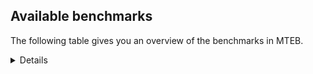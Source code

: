 ## Available benchmarks
The following table gives you an overview of the benchmarks in MTEB.

<details>

<!-- This allows the table to be autogenerated in the future: -->
<!-- BENCHMARKS TABLE START -->

| Name | Leaderboard name | # Tasks | Task Types | Domains | Languages |
|------|------------------|---------|------------|---------|-----------|
| [BEIR](https://arxiv.org/abs/2104.08663) | BEIR | 15 | Retrieval: 15 | [Social, Programming, Financial, Blog, Web, News, Non-fiction, Medical, Written, Reviews, Encyclopaedic, Academic, Government] | eng |
| [BEIR-NL](https://arxiv.org/abs/2412.08329) | BEIR-NL | 15 | Retrieval: 15 | [Web, Non-fiction, Medical, Written, Encyclopaedic, Academic] | nld |
| [BRIGHT](https://brightbenchmark.github.io/) | BRIGHT | 1 | Retrieval: 1 | [Written, Non-fiction] | eng |
| [BRIGHT (long)](https://brightbenchmark.github.io/) | BRIGHT (long) | 1 | Retrieval: 1 | [Written, Non-fiction] | eng |
| [BuiltBench(eng)](https://arxiv.org/abs/2411.12056) | BuiltBench(eng) | 4 | Clustering: 2, Retrieval: 1, Reranking: 1 | [Written, Engineering] | eng |
| [ChemTEB](https://arxiv.org/abs/2412.00532) | Chemical | 27 | BitextMining: 1, Classification: 17, Clustering: 2, PairClassification: 5, Retrieval: 2 | [Chemistry] | hin,nld,eng,por,jpn,zho,msa,fra,ces,deu,spa,kor,tur |
| [CoIR](https://github.com/CoIR-team/coir) | Code Information Retrieval | 10 | Retrieval: 10 | [Programming, Written] | java,eng,go,javascript,python,sql,c++,php,ruby |
| [CodeRAG](https://arxiv.org/abs/2406.14497) | CodeRAG | 4 | Reranking: 4 | [Programming] | python |
| [Encodechka](https://github.com/avidale/encodechka) | Encodechka | 7 | STS: 2, Classification: 4, PairClassification: 1 | [Social, Web, News, Non-fiction, Written, Government, Fiction] | rus |
| [FollowIR](https://arxiv.org/abs/2403.15246) | Instruction Following | 3 | InstructionRetrieval: 3 | [News, Written] | eng |
| [LongEmbed](https://arxiv.org/abs/2404.12096v2) | Long-context Retrieval | 6 | Retrieval: 6 | [Blog, Non-fiction, Written, Spoken, Encyclopaedic, Academic, Fiction] | eng |
| [MIEB(Img)](https://arxiv.org/abs/2504.10471) | Image only | 49 | Any2AnyRetrieval: 15, ImageClassification: 22, ImageClustering: 5, VisualSTS(eng): 5, VisualSTS(multi): 2 | [Scene, Social, Blog, Web, News, Non-fiction, Medical, Reviews, Written, Encyclopaedic, Spoken] | ara,nld,rus,eng,ita,por,cmn,fra,deu,kor,spa,pol,tur |
| [MIEB(Multilingual)](https://arxiv.org/abs/2504.10471) | Image-Text, Multilingual | 130 | ImageClassification: 22, ImageClustering: 5, ZeroShotClassification: 23, VisionCentricQA: 6, Compositionality: 7, VisualSTS(eng): 7, Any2AnyRetrieval: 45, DocumentUnderstanding: 10, Any2AnyMultilingualRetrieval: 3, VisualSTS(multi): 2 | [Scene, Social, Blog, Constructed, Web, News, Non-fiction, Medical, Reviews, Written, Encyclopaedic, Academic, Spoken] | dan,hin,nld,mri,ron,fin,ben,quz,spa,fil,ind,heb,ell,ara,rus,eng,zho,cmn,tur,ita,est,por,vie,deu,swa,fas,pol,ukr,nor,jpn,tha,hun,bul,hrv,tel,fra,ces,kor,swe |
| [MIEB(eng)](https://arxiv.org/abs/2504.10471) | Image-Text, English | 125 | ImageClassification: 22, ImageClustering: 5, ZeroShotClassification: 23, VisionCentricQA: 6, Compositionality: 7, VisualSTS(eng): 7, Any2AnyRetrieval: 45, DocumentUnderstanding: 10 | [Scene, Social, Blog, Constructed, Web, News, Non-fiction, Medical, Reviews, Written, Encyclopaedic, Academic, Spoken] | eng |
| [MIEB(lite)](https://arxiv.org/abs/2504.10471) | Image-Text, Lite | 51 | ImageClassification: 8, ImageClustering: 2, ZeroShotClassification: 7, VisionCentricQA: 5, Compositionality: 6, VisualSTS(eng): 2, VisualSTS(multi): 2, Any2AnyRetrieval: 11, DocumentUnderstanding: 6, Any2AnyMultilingualRetrieval: 2 | [Scene, Social, Blog, Web, News, Non-fiction, Medical, Reviews, Written, Encyclopaedic, Academic, Spoken] | dan,hin,nld,mri,ron,fin,ben,quz,spa,fil,ind,heb,ell,ara,rus,eng,zho,cmn,tur,ita,por,est,vie,deu,swa,pol,fas,ukr,nor,jpn,tha,hun,bul,hrv,tel,fra,ces,kor,swe |
| [MINERSBitextMining](https://arxiv.org/pdf/2406.07424) | MINERSBitextMining | 7 | BitextMining: 7 | [Social, Written, Reviews] | hin,swh,tgl,fin,yue,nob,kab,mhr,ind,pam,heb,ell,slv,rus,eng,dsb,xho,cmn,yor,gle,nno,dtp,nds,ita,aze,ukr,bew,tzl,pes,ceb,hrv,yid,bug,slk,jav,nov,mak,bos,wuu,cbk,kzj,mui,ben,ido,ile,khm,pcm,mad,lvs,hye,glg,epo,ace,tam,lfn,bjn,ina,ban,eus,fao,amh,ang,est,kaz,gsw,arq,ibo,tha,hun,bul,ast,mal,war,kor,dan,min,nld,ron,awa,spa,afr,ber,srp,cat,urd,bel,orv,tuk,nij,cor,mar,cha,lit,pol,uig,kat,ces,sun,oci,abs,hsb,zsm,mon,cym,ara,mkd,isl,sqi,rej,tur,csb,hau,por,gla,tat,bhp,vie,lat,deu,arz,fry,bbc,swg,uzb,jpn,kur,max,pms,fra,tel,swe,bre |
| MTEB(Code, v1) | Code | 12 | Retrieval: 12 | [Programming, Written] | shell,rust,eng,java,go,typescript,javascript,c,swift,python,sql,scala,c++,php,ruby |
| MTEB(Europe, v1) | European | 74 | BitextMining: 7, Classification: 21, Clustering: 8, Retrieval: 15, InstructionRetrieval: 3, MultilabelClassification: 2, PairClassification: 6, Reranking: 3, STS: 9 | [Programming, Constructed, Legal, News, Reviews, Financial, Blog, Web, Government, Religious, Written, Academic, Fiction, Social, Subtitles, Non-fiction, Medical, Encyclopaedic, Spoken] | dan,nld,mlt,ron,fin,nob,spa,ell,slv,eng,gle,isl,nno,eus,fao,ita,por,est,lav,deu,lit,pol,hun,hrv,bul,rom,fra,ces,slk,swe |
| MTEB(Indic, v1) | Indic | 23 | BitextMining: 4, Clustering: 1, Classification: 13, PairClassification: 1, Retrieval: 2, Reranking: 1, STS: 1 | [Social, Constructed, Legal, Web, News, Religious, Non-fiction, Written, Spoken, Reviews, Encyclopaedic, Government, Fiction] | pan,hin,awa,ben,brx,mni,hne,gom,pus,san,eng,asm,urd,tam,sat,bho,raj,mar,kan,doi,ory,snd,boy,mwr,mai,bod,bgc,gbm,mup,nep,guj,npi,mal,tel,kas |
| MTEB(Law, v1) | Legal | 8 | Retrieval: 8 | [Written, Legal] | zho,deu,eng |
| MTEB(Medical, v1) | Medical | 12 | Retrieval: 9, Clustering: 2, Reranking: 1 | [Web, Non-fiction, Medical, Written, Academic, Government] | ara,rus,eng,zho,cmn,vie,spa,fra,kor,pol |
| MTEB(Multilingual, v1) | Multilingual | 132 | BitextMining: 13, Classification: 43, Clustering: 17, Retrieval: 18, InstructionRetrieval: 3, MultilabelClassification: 5, PairClassification: 11, Reranking: 6, STS: 16 | [Programming, Constructed, Legal, News, Reviews, Financial, Blog, Web, Government, Religious, Written, Academic, Entertainment, Fiction, Social, Subtitles, Non-fiction, Medical, Encyclopaedic, Spoken] | tca,opm,arn,tgl,dov,cbi,msa,kab,sja,mhr,mxp,qvz,sna,hmo,slv,bjp,mie,rus,nbq,omw,pma,pag,cmn,fuf,zpv,kwi,mxb,rai,iou,caf,mhl,rug,ycn,aai,cmo,nca,sus,kmo,taq,nsn,bef,abt,agt,blz,acq,kin,wmw,tee,swa,pap,qxo,mbl,ukr,prf,tav,pio,cwe,gbm,gnw,nas,azz,bba,msk,box,grn,ghs,mbj,nso,cac,nwi,mna,bam,ood,bsn,llg,rgu,tzo,pls,mui,jid,cnl,mgc,huv,hne,fil,kiz,knj,ken,sri,med,hmn,mpp,gng,zar,lbk,gaz,nss,ina,isn,bmh,yva,eus,orm,zul,bhl,maq,mop,aby,est,bvd,crh,gsw,amn,qve,tke,mcb,nif,aia,wiu,zao,wln,mcd,meu,cap,kyz,nfa,piu,mpm,mto,pan,knf,qul,awa,smk,eko,huu,naf,pjt,plu,maz,afr,ulk,gof,luo,ber,inb,nho,cat,run,cni,gub,bxh,bel,zpm,fon,aak,wap,sim,bmu,arb,tsw,agn,qvn,usa,rop,dop,ksj,tof,awb,ruf,aom,mit,mxq,kbp,nhg,ntu,uli,sun,aoj,mlh,zty,mbs,gux,blw,mey,cui,dww,zsm,abx,lin,gom,ntj,hvn,nyu,tew,zia,glk,lex,urw,mkd,knv,obo,seh,nop,szl,xed,mbt,wbp,cub,snx,car,wrs,xtd,ktm,mmo,met,xon,dwy,yuj,dif,atb,ptp,imo,qub,chf,bod,ame,alq,cut,swg,nor,acf,cbr,chq,rom,tel,dyu,dad,poh,emi,hin,lac,rmc,sgb,ntp,cpa,kqa,ksd,tbz,tet,azg,gym,wrk,uri,nob,ong,leu,lmo,ind,zat,mir,ell,xho,eng,zam,dsb,fai,asm,reg,mek,bbr,sny,gle,zpz,sah,yaa,ssx,raj,arp,mwf,tah,dtp,nds,ita,alp,lbb,amr,als,ata,toc,nhu,ipi,quh,kze,mag,bew,tzl,msb,wer,bug,slk,zlm,ziw,cgc,mpt,dah,wiv,bos,cbk,wuu,mri,jic,zab,ile,chz,ngp,tso,wnu,pus,apc,crn,beo,yuw,sgz,gui,lgl,agr,mpj,ons,soq,tif,tam,wat,zpq,sag,esk,buk,ixl,mux,tim,vid,ban,amh,fao,viv,snn,txu,ven,ang,myu,amo,dgr,for,hch,bzd,mqj,mwe,kwd,chk,dwr,apn,ton,msm,ibo,nov,maj,mih,bjk,nab,tha,row,hns,hun,kpx,mal,svk,bao,mbh,srm,tgo,tuo,lim,gvn,anv,xla,dan,hbo,hlt,mlt,not,mkj,mwc,ppo,ebk,mib,cax,ptu,kvg,gwi,aka,mcq,kir,faa,ter,lug,tiw,mwp,urd,amk,haw,apu,pab,ewe,xnn,con,nij,kmk,sll,mig,trc,wim,zac,ded,mwr,ztq,bkx,wbi,gvf,cha,uig,pol,kik,kde,nya,tnk,msy,gfk,acr,meq,tgp,kvn,zaa,ncj,zpo,byr,kaq,quy,div,cpu,nii,hsb,gun,ino,kbc,qvc,sua,umb,kqc,ign,tvk,tbf,snc,waj,aoi,qvh,shn,mam,bnp,bsj,fuh,msc,ksr,aii,zap,azj,vec,shi,nhy,tpz,txq,mio,csb,gla,auc,cco,cjo,udu,bak,pao,vie,lat,clu,fur,cpb,kyg,gvs,nep,pri,zpc,zas,nqo,gah,emp,myw,wuv,max,kas,bre,wol,kea,tnc,nhr,wed,atd,yue,khz,kjs,mni,anh,bpr,gdn,heb,mlg,agg,fuv,lww,knc,aso,nuy,ian,nno,wal,bsp,gvc,tbg,tnp,mya,xsi,ltz,cme,mzz,bea,snp,azb,avt,tgk,tpi,adz,zaj,rkb,nou,snd,boy,twi,cbu,som,tpa,aze,spl,agm,amf,otq,pes,poi,mee,cof,jni,kiw,qxh,jac,mcr,ubr,gam,mak,amp,mgw,mph,nhe,zaw,apw,amm,acu,mcp,kms,quc,cav,big,khm,bqp,sin,ido,aey,tnn,kdc,crx,mcf,dik,san,sbs,gmv,glg,yon,mmx,atg,mpx,ace,mbb,ajp,xav,yal,fue,fij,lfn,bmr,kne,tte,yka,stp,scn,kan,kbh,amu,kkc,grc,fuc,ape,gup,sue,tcz,zav,shp,plt,klt,mup,apz,daa,dgc,npi,tbc,prs,kpj,taw,are,ese,kyf,urt,ast,kam,kmr,kor,war,gnn,tmd,tbo,cso,min,bjr,mil,bkq,gyr,ura,ron,nde,brx,att,spa,ckb,kmh,nhi,srp,bss,aly,ssd,yap,guo,qvs,kyc,ayr,tcs,ikk,kmg,orv,sey,tuk,cor,mkl,doi,bjz,nna,ydd,cao,hto,pad,jao,fas,pir,kon,zga,noa,srn,kat,bki,ces,zos,tlf,tfr,yle,cab,glv,oci,urb,kkl,khk,poe,hui,muy,rmy,sot,mco,nch,nlg,ffm,hot,jiv,ngu,tuf,bgt,lao,tac,wro,bdd,aer,gum,iws,hus,soy,rej,cop,kmu,kqf,nus,zpu,cya,por,qvw,yad,wnc,bhp,hub,ssg,lij,arz,ndg,mai,tsn,fry,djr,cjk,jvn,ncu,boa,nvm,bbc,sco,cnt,dob,jpn,tna,kur,pms,fra,qxn,tum,cbc,mps,hix,bkd,spm,swh,bgs,kmb,too,mvn,dzo,kud,smo,fin,auy,tyv,myy,swp,gaw,kek,qvm,tiy,pwg,cta,mau,pam,zpl,chd,dji,djk,gul,kwj,hat,kue,pah,yor,kac,pon,tod,kbq,csy,yaq,mlp,zai,lcm,bzh,mqb,suz,upv,uzn,spy,aui,lav,ctu,yss,etr,lua,ssw,tpt,dhg,cuc,npl,cbs,cbv,ceb,cle,tos,hrv,vmy,ary,yrb,yid,jav,bqc,bus,cuk,nak,apr,mjc,kzj,ltg,ben,gai,bvr,kgf,kgp,kos,kqw,pcm,hop,aeb,lvs,bch,hye,mad,cek,lus,rro,dgz,epo,mox,zho,khs,sat,nko,bjn,kdl,cpy,kpg,zyp,klv,ndj,sab,wos,kaz,mva,wmt,agu,tuc,arq,kup,mkn,byx,awx,arl,qup,uvl,zsr,tue,mti,guj,cjv,bul,sps,tzj,bbb,mos,yre,hla,kbm,nld,otm,yut,maa,poy,shj,mxt,bem,xtm,wsk,lid,kpr,mks,ars,kgk,bon,ilo,kpw,ubu,krc,aau,caa,cux,ake,apb,geb,kwf,rwo,guh,amx,nys,lif,bhg,otn,pib,qwh,mar,top,ctp,bjv,gdr,mic,lit,bps,aaz,aon,yby,zca,bgc,myk,cak,yml,tir,agd,mdy,tku,cpc,cth,cbt,sxb,ots,zad,kje,kpf,bzj,pbt,kto,tzm,abs,heg,bco,uvh,xbi,mav,jae,boj,ncl,okv,quf,far,ikw,ttc,beu,srd,mon,mca,spp,cym,ara,usp,mbc,chv,eri,awk,cot,isl,bho,sqi,enq,srq,mgh,tdt,tur,bmk,sbe,nnq,hau,tat,nhw,ory,acm,nin,deu,ote,sbk,roo,kql,uzb,kyq,mle,kew,toj,miz,swe,taj |
| [MTEB(Scandinavian, v1)](https://kennethenevoldsen.github.io/scandinavian-embedding-benchmark/) | Scandinavian | 28 | BitextMining: 2, Classification: 13, Retrieval: 7, Clustering: 6 | [Social, Blog, Legal, Web, News, Non-fiction, Written, Spoken, Reviews, Encyclopaedic, Government, Fiction] | dan,isl,nob,nno,swe,fao |
| [MTEB(cmn, v1)](https://github.com/FlagOpen/FlagEmbedding/tree/master/research/C_MTEB) | Chinese | 32 | Retrieval: 8, Reranking: 4, PairClassification: 2, Clustering: 4, STS: 7, Classification: 7 | [Financial, Non-fiction, Medical, Written, Academic, Government, Entertainment] | cmn |
| [MTEB(deu, v1)](https://arxiv.org/html/2401.02709v1) | German | 19 | Classification: 6, Clustering: 4, PairClassification: 2, Reranking: 1, Retrieval: 4, STS: 2 | [Legal, Web, News, Non-fiction, Reviews, Written, Encyclopaedic, Spoken] | deu |
| MTEB(eng, v1) | English Legacy | 56 | Classification: 12, Retrieval: 15, Clustering: 11, Reranking: 4, STS: 10, PairClassification: 3, Summarization: 1 | [Social, Programming, Financial, Blog, Web, News, Non-fiction, Medical, Reviews, Written, Encyclopaedic, Academic, Government, Spoken] | eng |
| MTEB(eng, v2) | English | 41 | Retrieval: 10, Clustering: 8, Reranking: 2, STS: 9, Classification: 8, PairClassification: 3, Summarization: 1 | [Social, Programming, Financial, Blog, Web, News, Non-fiction, Medical, Written, Reviews, Encyclopaedic, Academic, Spoken] | eng |
| MTEB(fas, beta) | Farsi (BETA) | 60 | Classification: 18, Clustering: 5, PairClassification: 8, Reranking: 2, Retrieval: 21, STS: 3, BitextMining: 3 | [Social, Blog, Web, News, Religious, Medical, Reviews, Written, Encyclopaedic, Academic, Spoken] | fas |
| [MTEB(fra, v1)](https://arxiv.org/abs/2405.20468) | French | 25 | Classification: 6, Clustering: 7, PairClassification: 1, Reranking: 2, Retrieval: 5, STS: 3, Summarization: 1 | [Social, Legal, Web, News, Non-fiction, Reviews, Written, Encyclopaedic, Academic, Spoken] | fra,eng |
| [MTEB(jpn, v1)](https://github.com/sbintuitions/JMTEB) | Japanese | 16 | Clustering: 2, Classification: 4, STS: 2, PairClassification: 1, Retrieval: 6, Reranking: 1 | [Web, News, Non-fiction, Reviews, Written, Encyclopaedic, Academic, Spoken] | jpn |
| MTEB(kor, v1) | Korean | 6 | Classification: 1, Reranking: 1, Retrieval: 2, STS: 2 | [Web, News, Reviews, Written, Encyclopaedic, Spoken] | kor |
| [MTEB(pol, v1)](https://arxiv.org/abs/2405.10138) | Polish | 17 | Classification: 7, Clustering: 3, PairClassification: 4, STS: 3 | [Social, Legal, Web, News, Non-fiction, Reviews, Written, Academic, Fiction, Spoken] | pol |
| [MTEB(rus, v1)](https://aclanthology.org/2023.eacl-main.148/) | Russian | 23 | Classification: 9, Clustering: 3, MultilabelClassification: 2, PairClassification: 1, Reranking: 2, Retrieval: 3, STS: 3 | [Social, Blog, Web, News, Reviews, Written, Encyclopaedic, Academic, Spoken] | rus |
| [NanoBEIR](https://huggingface.co/collections/zeta-alpha-ai/nanobeir-66e1a0af21dfd93e620cd9f6) | NanoBEIR | 13 | Retrieval: 13 | [Social, Web, News, Non-fiction, Medical, Written, Encyclopaedic, Academic] | eng |
| [RAR-b](https://arxiv.org/abs/2404.06347) | Reasoning retrieval | 17 | Retrieval: 17 | [Programming, Written, Encyclopaedic] | eng |

<!-- BENCHMARKS TABLE END -->
